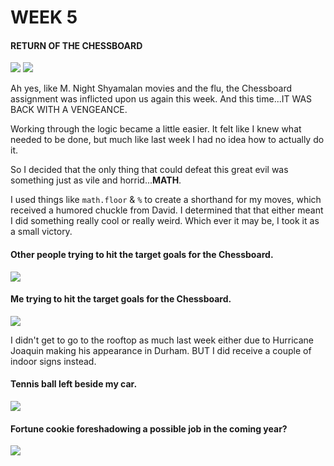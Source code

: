 # WEEK 5

#### RETURN OF THE CHESSBOARD

<img src="http://i.imgur.com/bJcII6E.gif" />
<img src="http://i.imgur.com/ySDkC87.gif" />

Ah yes, like M. Night Shyamalan movies and the flu, the Chessboard assignment was inflicted upon us again this week. And this time...IT WAS BACK WITH A VENGEANCE.

Working through the logic became a little easier. It felt like I knew what needed to be done, but much like last week I had no idea how to actually do it.

So I decided that the only thing that could defeat this great evil was something just as vile and horrid...<strong>MATH</strong>. 

I used things like `math.floor` & `%` to create a shorthand for my moves, which received a humored chuckle from David. I determined that that either meant I did something really cool or really weird. Which ever it may be, I took it as a small victory. 

#### Other people trying to hit the target goals for the Chessboard.

<img src="http://ak-hdl.buzzfed.com/static/2013-10/enhanced/webdr02/15/9/anigif_enhanced-buzz-19645-1381845207-5.gif" />

#### Me trying to hit the target goals for the Chessboard.

<img src="http://ak-hdl.buzzfed.com/static/2013-10/enhanced/webdr03/15/10/anigif_enhanced-buzz-11864-1381846346-0.gif" />

I didn't get to go to the rooftop as much last week either due to Hurricane Joaquin making his appearance in Durham. BUT I did receive a couple of indoor signs instead. 

#### Tennis ball left beside my car.

<img src="http://i.imgur.com/G89J9xv.jpg"/>

#### Fortune cookie foreshadowing a possible job in the coming year?

<img src="http://i.imgur.com/XPZPt11.png" />


